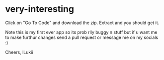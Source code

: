 # very-interesting
Click on "Go To Code" and download the zip. Extract and you should get it.


Note this is my first ever app so its prob rlly buggy n stuff
but if u want me to make furthur changes send a pull request or message
me on my socials :)

Cheers,
lLukii
